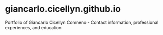 # giancarlo.cicellyn.github.io
Portfolio of Giancarlo Cicellyn Comneno - Contact information, professional experiences, and education
